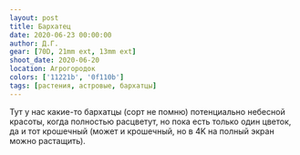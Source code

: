 ```yaml
---
layout: post
title: Бархатец
date: 2020-06-23 00:00:00
author: Д.Г.
gear: [70D, 21mm ext, 13mm ext]
shoot_date: 2020-06-20
location: Агрогородок
colors: ['11221b', '0f110b']
tags: [растения, астровые, бархатцы]
---
```

Тут у нас какие-то бархатцы (сорт не помню) потенциально небесной красоты, когда полностью расцветут, но пока есть только один цветок, да и тот крошечный (может и крошечный, но в 4K на полный экран можно растащить).
